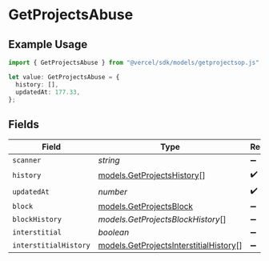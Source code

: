 # GetProjectsAbuse

## Example Usage

```typescript
import { GetProjectsAbuse } from "@vercel/sdk/models/getprojectsop.js";

let value: GetProjectsAbuse = {
  history: [],
  updatedAt: 177.33,
};
```

## Fields

| Field                                                                                  | Type                                                                                   | Required                                                                               | Description                                                                            |
| -------------------------------------------------------------------------------------- | -------------------------------------------------------------------------------------- | -------------------------------------------------------------------------------------- | -------------------------------------------------------------------------------------- |
| `scanner`                                                                              | *string*                                                                               | :heavy_minus_sign:                                                                     | N/A                                                                                    |
| `history`                                                                              | [models.GetProjectsHistory](../models/getprojectshistory.md)[]                         | :heavy_check_mark:                                                                     | N/A                                                                                    |
| `updatedAt`                                                                            | *number*                                                                               | :heavy_check_mark:                                                                     | N/A                                                                                    |
| `block`                                                                                | [models.GetProjectsBlock](../models/getprojectsblock.md)                               | :heavy_minus_sign:                                                                     | N/A                                                                                    |
| `blockHistory`                                                                         | *models.GetProjectsBlockHistory*[]                                                     | :heavy_minus_sign:                                                                     | N/A                                                                                    |
| `interstitial`                                                                         | *boolean*                                                                              | :heavy_minus_sign:                                                                     | N/A                                                                                    |
| `interstitialHistory`                                                                  | [models.GetProjectsInterstitialHistory](../models/getprojectsinterstitialhistory.md)[] | :heavy_minus_sign:                                                                     | N/A                                                                                    |
